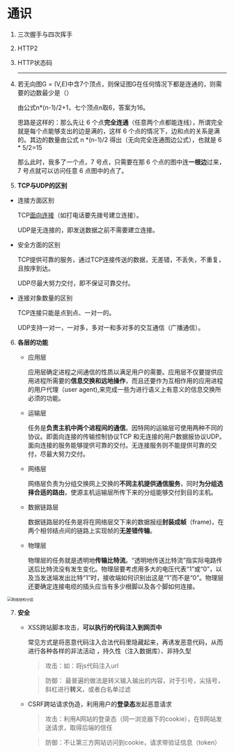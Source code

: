 # 通识

1. 三次握手与四次挥手

2. HTTP2

3. HTTP状态码

   <hr>

4. 若无向图G = (V,E)中含7个顶点，则保证图G在任何情况下都是连通的，则需要的边数最少是（）

   由公式n*(n-1)/2+1，七个顶点n取6，答案为16。

   思路是这样的：那么先让 6 个点**完全连通**（任意两个点都能连线），所谓完全就是每个点能够支出的边是满的，这样 6 个点的情况下，边和点的关系是满的。其边的数量由公式 n *(n-1)/2 得出（无向完全连通图边公式），也就是 6 * 5/2=15

   那么此时，我多了一个点，7 号点，只需要在那 6 个点的图中连**一根边**过来，7 号点就可以访问任意 6 点图中的点了。

5.  **TCP与UDP的区别**

   - 连接方面区别

     TCP[面向连接](https://www.baidu.com/s?wd=面向连接&tn=SE_PcZhidaonwhc_ngpagmjz&rsv_dl=gh_pc_zhidao)（如打电话要先拨号建立连接）。

     UDP是无连接的，即发送数据之前不需要建立连接。

   - 安全方面的区别

     TCP提供可靠的服务，通过TCP连接传送的数据，无差错，不丢失，不重复，且按序到达。

     UDP尽最大努力交付，即不保证可靠交付。

   - 连接对象数量的区别

     TCP连接只能是点到点、一对一的。

     UDP支持一对一，一对多，多对一和多对多的交互通信（广播通信）。

6. **各层的功能**

   - 应用层

     应用层确定进程之间通信的性质以满足用户的需要。应用层不仅要提供应用进程所需要的**信息交换和远地操作**，而且还要作为互相作用的应用进程的用户代理（user agent),来完成一些为进行语义上有意义的信息交换所必须的功能。

   - 运输层

     任务是**负责主机中两个进程间的通信**。因特网的运输层可使用两种不同的协议。即面向连接的传输控制协议TCP 和无连接的用户数据报协议UDP。面向连接的服务能够提供可靠的交付。无连接服务则不能提供可靠的交付，尽最大努力交付。

   - 网络层

     网络层负责为分组交换网上交换的**不同主机提供通信服务**，同时**为分组选择合适的路由**，使源主机运输层所传下来的分组能够交付到目的主机。

   - 数据链路层

     数据链路层的任务是将在网络层交下来的数据报组**封装成帧**（frame)，在两个相邻结点间的链路上实现帧的**无差错传输**。

   - 物理层

     物理层的任务就是透明地**传输比特流**。“透明地传送比特流”指实际电路传送后比特流没有发生变化。物理层要考虑用多大的电压代表“1”或“0”，以及当发送端发出比特“1”时，接收端如何识别出这是“1”而不是“0”。物理层还要确定连接电缆的插头应当有多少根脚以及各个脚如何连接。

<img src="C:\Users\NHT\Desktop\前端复习\img\网络结构分层.png" alt="网络结构分层" style="zoom:60%;" />

7. **安全**

   - XSS跨站脚本攻击，**可以执行的代码注入到网页中** 

     常见方式是将恶意代码注入合法代码里隐藏起来，再诱发恶意代码，从而进行各种各样的非法活动 ，持久性（注入数据库）、非持久型

     > 攻击：如：将js代码注入url

     > 防御： 最普遍的做法是转义输入输出的内容，对于引号，尖括号，斜杠进行**转义**，或者白名单过滤

   - CSRF跨站请求伪造，利用用户的**登录态**发起恶意请求 

     > 攻击：利用A网站的登录态（同一浏览器下的cookie），在B网站发送请求，取得后端的信任

     > 防御：不让第三方网站访问到cookie，请求带验证信息（token）